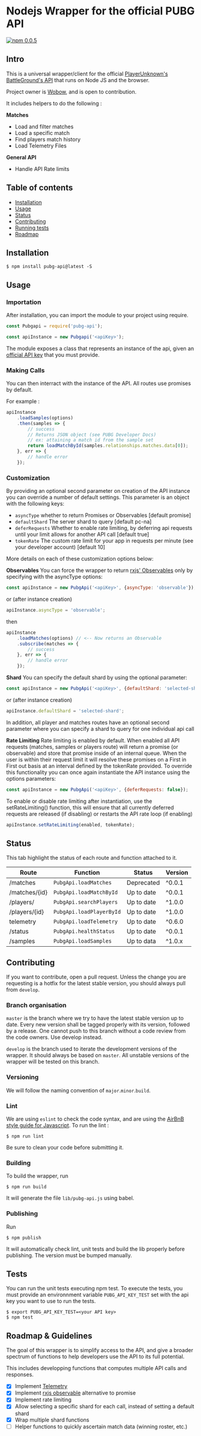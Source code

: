 # Nodejs Wrapper for the official PUBG API
[![npm 0.0.5](https://img.shields.io/badge/npm-v0.0.5-brightgreen.svg)](https://www.npmjs.com/package/pubg-api)
## Intro
This is a universal wrapper/client for the official [PlayerUnknown's BattleGround's API](https://developer.playbattlegrounds.com/) that runs on Node JS and the browser.

Project owner is [Wobow](https://github.com/Wobow), and is open to contribution.

It includes helpers to do the following :

**Matches**
- Load and filter matches
- Load a specific match
- Find players match history
- Load Telemetry Files

**General API**
- Handle API Rate limits


## Table of contents
- [Installation](#installation)
- [Usage](#usage)
- [Status](#status)
- [Contributing](#contributing)
- [Running tests](#tests)
- [Roadmap](#roadmap--guidelines)

## Installation

    $ npm install pubg-api@latest -S

## Usage

### Importation
After installation, you can import the module to your project using require. 
```javascript
const Pubgapi = require('pubg-api');

const apiInstance = new Pubgapi('<apiKey>');
```
The module exposes a class that represents an instance of the api, given an [official API key](https://developer.playbattlegrounds.com/) that you must provide.


### Making Calls
You can then interract with the instance of the API. All routes use promises by default. 

For example :
```javascript
apiInstance
    .loadSamples(options)
    .then(samples => {
        // success
        // Returns JSON object (see PUBG Developer Docs)
        // ex: attaining a match id from the sample set
        return loadMatchById(samples.relationships.matches.data[0]);
    }, err => {
        // handle error
    });
```

### Customization
By providing an optional second parameter on creation of the API instance you can override a number of default settings. This parameter is an object with the following keys:
- `asyncType`  whether to return Promises or Observables [default promise]
- `defaultShard` The server shard to query [default pc-na]
- `deferRequests` Whether to enable rate limiting, by deferring api requests until your limit allows for another API call [default true]
- `tokenRate` The custom rate limit for your app in requests per minute (see your developer account) [default 10]

More details on each of these customization options below:

**Observables**
You can force the wrapper to return [rxjs' Observables](https://github.com/reactivex/rxjs) only by specifying with the asyncType options:
```javascript
const apiInstance = new PubgApi('<apiKey>', {asyncType: 'observable'});
```
or (after instance creation)
```javascript
apiInstance.asyncType = 'observable';
```
then
```javascript
apiInstance
    .loadMatches(options) // <-- Now returns an Observable
    .subscribe(matches => {
        // success
    }, err => {
        // handle error
    });
```

**Shard**
You can specify the default shard by using the optional parameter:
```javascript
const apiInstance = new PubgApi('<apiKey>', {defaultShard: 'selected-shard'});
```
or (after instance creation)
```javascript
apiInstance.defaultShard = 'selected-shard';
```

In addition, all player and matches routes have an optional second parameter where you can specify a shard to query for one individual api call

**Rate Limiting**
Rate limiting is enabled by default.
When enabled all API requests (matches, samples or players route) will return a promise (or observable) and store that promise inside of an internal queue. When the user is within their request limit it will resolve these promises on a First in First out basis at an interval defined by the tokenRate provided.
To override this functionality you can once again instantiate the API instance using the options parameters:
```javascript
const apiInstance = new PubgApi('<apiKey>', {deferRequests: false});
```
To enable or disable rate limiting after instantiation, use the setRateLimiting() function, this will ensure that all currently deferred requests are released (if disabling) or restarts the API rate loop (if enabling)
```javascript
apiInstance.setRateLimiting(enabled, tokenRate);
```

## Status

This tab highlight the status of each route and function attached to it.

| Route              | Function                     | Status           | Version     |
|-------             |----------                    |--------          |---------    |
| /matches           | `PubgApi.loadMatches`        | Deprecated       | ^0.0.1      |
| /matches/{id}      | `PubgApi.loadMatchById`      | Up to date       | ^0.0.1      |
| /players/          | `PubgApi.searchPlayers`      | Up to date       | ^1.0.0      |
| /players/{id}      | `PubgApi.loadPlayerById`     | Up to date       | ^1.0.0      |
| telemetry          | `PubgApi.loadTelemetry`      | Up to date       | ^0.6.0      |
| /status            | `PubgApi.healthStatus`       | Up to date       | ^0.0.1      |
| /samples           | `PubgApi.loadSamples`        | Up to data       | ^1.0.x      |

## Contributing

If you want to contribute, open a pull request. Unless the change you are requesting is a hotfix for the latest stable version, you should always pull from `develop`. 

### Branch organisation
`master` is the branch where we try to have the latest stable version up to date. Every new version shall be tagged properly with its version, followed by a release. One cannot push to this branch without a code review from the code owners. Use develop instead.

`develop` is the branch used to iterate the development versions of the wrapper. It should always be based on `master`. All unstable versions of the wrapper will be tested on this branch. 

### Versioning

We will follow the naming convention of `major`.`minor`.`build`. 

### Lint

We are using `eslint` to check the code syntax, and are using the [AirBnB style guide for Javascript](https://github.com/airbnb/javascript). 
To run the lint :

    $ npm run lint

Be sure to clean your code before submitting it.

### Building

To build the wrapper, run 

    $ npm run build

It will generate the file `lib/pubg-api.js` using babel.

### Publishing

Run

    $ npm publish

It will automatically check lint, unit tests and build the lib properly before publishing. The version must be bumped manually.

## Tests

You can run the unit tests executing npm test. To execute the tests, you must provide an environnment variable `PUBG_API_KEY_TEST` set with the api key you want to use to run the tests. 

    $ export PUBG_API_KEY_TEST=<your API key>
    $ npm test

## Roadmap & Guidelines

The goal of this wrapper is to simplify access to the API, and give a broader spectrum of functions to help developers use the API to its full potential.

This includes developping functions that computes multiple API calls and responses.

- [x] Implement [Telemetry](https://developer.playbattlegrounds.com/docs/en/telemetry.html) 
- [x] Implement [rxjs observable](https://github.com/reactivex/rxjs) alternative to promise
- [x] Implement rate limiting
- [x] Allow selecting a specific shard for each call, instead of setting a default shard
- [x] Wrap multiple shard functions
- [ ] Helper functions to quickly ascertain match data (winning roster, etc.)

